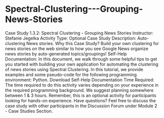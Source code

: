 # Spectral-Clustering---Grouping-News-Stories
Case Study 1.3.2: Spectral Clustering - Grouping News Stories Instructor: Stefanie Jegelka Activity Type: Optional  Case Study Description: Auto-clustering News stories. Why this Case Study? Build your own clustering for news stories on the web similar to how you see Google News organize news stories by auto-generated topics/groupings! Self-Help Documentation: In this document, we walk through some helpful tips to get you started with building your own application for automating the clustering of news stories using Spectral Clustering. In this tutorial, we provide examples and some pseudo-code for the following programming environment: Python.  Download Self-Help Documentation  Time Required: The time required to do this activity varies depending on your experience in the required programming background. We suggest planning somewhere between 1 &amp; 3 hours. Remember, this is an optional activity for participants looking for hands-on experience. Have questions? Feel free to discuss the case study with other participants in the Discussion Forum under Module 2 - Case Studies Section.
